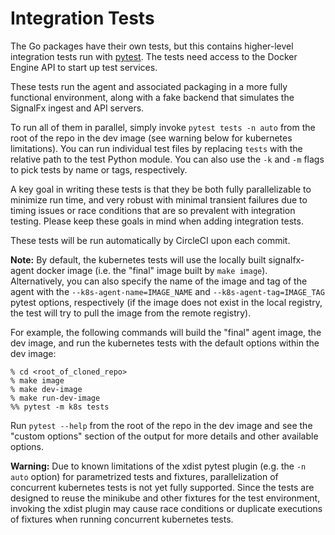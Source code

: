 # Integration Tests

The Go packages have their own tests, but this contains higher-level
integration tests run with [pytest](https://docs.pytest.org/en/latest/).  The
tests need access to the Docker Engine API to start up test services.

These tests run the agent and associated packaging in a more fully functional
environment, along with a fake backend that simulates the SignalFx ingest and
API servers.  

To run all of them in parallel, simply invoke `pytest tests -n auto` from the
root of the repo in the dev image (see warning below for kubernetes
limitations). You can run individual test files by replacing `tests` with the 
relative path to the test Python module. You can also use the `-k` and `-m` 
flags to pick tests by name or tags, respectively.

A key goal in writing these tests is that they be both fully parallelizable to
minimize run time, and very robust with minimal transient failures due to
timing issues or race conditions that are so prevalent with integration
testing.  Please keep these goals in mind when adding integration tests.

These tests will be run automatically by CircleCI upon each commit.

**Note:** By default, the kubernetes tests will use the locally built
signalfx-agent docker image (i.e. the "final" image built by `make image`).  
Alternatively, you can also specify the name of the image and tag of the agent
with the `--k8s-agent-name=IMAGE_NAME` and `--k8s-agent-tag=IMAGE_TAG` pytest
options, respectively (if the image does not exist in the local registry, the 
test will try to pull the image from the remote registry).

For example, the following commands will build the "final" agent image, the dev
image, and run the kubernetes tests with the default options within the dev
image:
```
% cd <root_of_cloned_repo>
% make image
% make dev-image
% make run-dev-image
%% pytest -m k8s tests
```

Run `pytest --help` from the root of the repo in the dev image and see the 
"custom options" section of the output for more details and other available 
options.

**Warning:** Due to known limitations of the xdist pytest plugin (e.g. the 
`-n auto` option) for parametrized tests and fixtures, parallelization of
concurrent kubernetes tests is not yet fully supported.  Since the tests are 
designed to reuse the minikube and other fixtures for the test environment, 
invoking the xdist plugin may cause race conditions or duplicate executions of 
fixtures when running concurrent kubernetes tests.


